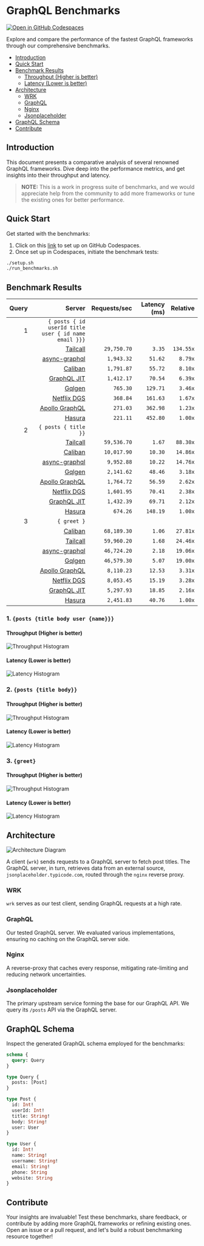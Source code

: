 # GraphQL Benchmarks <!-- omit from toc -->

[![Open in GitHub Codespaces](https://github.com/codespaces/badge.svg)](https://codespaces.new/tailcallhq/graphql-benchmarks)

Explore and compare the performance of the fastest GraphQL frameworks through our comprehensive benchmarks.

- [Introduction](#introduction)
- [Quick Start](#quick-start)
- [Benchmark Results](#benchmark-results)
  - [Throughput (Higher is better)](#throughput-higher-is-better)
  - [Latency (Lower is better)](#latency-lower-is-better)
- [Architecture](#architecture)
  - [WRK](#wrk)
  - [GraphQL](#graphql)
  - [Nginx](#nginx)
  - [Jsonplaceholder](#jsonplaceholder)
- [GraphQL Schema](#graphql-schema)
- [Contribute](#contribute)

[Tailcall]: https://github.com/tailcallhq/tailcall
[Gqlgen]: https://github.com/99designs/gqlgen
[Apollo GraphQL]: https://github.com/apollographql/apollo-server
[Netflix DGS]: https://github.com/netflix/dgs-framework
[Caliban]: https://github.com/ghostdogpr/caliban
[async-graphql]: https://github.com/async-graphql/async-graphql
[Hasura]: https://github.com/hasura/graphql-engine
[GraphQL JIT]: https://github.com/zalando-incubator/graphql-jit

## Introduction

This document presents a comparative analysis of several renowned GraphQL frameworks. Dive deep into the performance metrics, and get insights into their throughput and latency.

> **NOTE:** This is a work in progress suite of benchmarks, and we would appreciate help from the community to add more frameworks or tune the existing ones for better performance.

## Quick Start

Get started with the benchmarks:

1. Click on this [link](https://codespaces.new/tailcallhq/graphql-benchmarks) to set up on GitHub Codespaces.
2. Once set up in Codespaces, initiate the benchmark tests:

```bash
./setup.sh
./run_benchmarks.sh
```

## Benchmark Results

<!-- PERFORMANCE_RESULTS_START -->

| Query | Server | Requests/sec | Latency (ms) | Relative |
|-------:|--------:|--------------:|--------------:|---------:|
| 1 | `{ posts { id userId title user { id name email }}}` |
|| [Tailcall] | `29,750.70` | `3.35` | `134.55x` |
|| [async-graphql] | `1,943.32` | `51.62` | `8.79x` |
|| [Caliban] | `1,791.87` | `55.72` | `8.10x` |
|| [GraphQL JIT] | `1,412.17` | `70.54` | `6.39x` |
|| [Gqlgen] | `765.30` | `129.71` | `3.46x` |
|| [Netflix DGS] | `368.84` | `161.63` | `1.67x` |
|| [Apollo GraphQL] | `271.03` | `362.98` | `1.23x` |
|| [Hasura] | `221.11` | `452.80` | `1.00x` |
| 2 | `{ posts { title }}` |
|| [Tailcall] | `59,536.70` | `1.67` | `88.30x` |
|| [Caliban] | `10,017.90` | `10.30` | `14.86x` |
|| [async-graphql] | `9,952.88` | `10.22` | `14.76x` |
|| [Gqlgen] | `2,141.62` | `48.46` | `3.18x` |
|| [Apollo GraphQL] | `1,764.72` | `56.59` | `2.62x` |
|| [Netflix DGS] | `1,601.95` | `70.41` | `2.38x` |
|| [GraphQL JIT] | `1,432.39` | `69.71` | `2.12x` |
|| [Hasura] | `674.26` | `148.19` | `1.00x` |
| 3 | `{ greet }` |
|| [Caliban] | `68,189.30` | `1.06` | `27.81x` |
|| [Tailcall] | `59,960.20` | `1.68` | `24.46x` |
|| [async-graphql] | `46,724.20` | `2.18` | `19.06x` |
|| [Gqlgen] | `46,579.30` | `5.07` | `19.00x` |
|| [Apollo GraphQL] | `8,110.23` | `12.53` | `3.31x` |
|| [Netflix DGS] | `8,053.45` | `15.19` | `3.28x` |
|| [GraphQL JIT] | `5,297.93` | `18.85` | `2.16x` |
|| [Hasura] | `2,451.83` | `40.76` | `1.00x` |

<!-- PERFORMANCE_RESULTS_END -->



### 1. `{posts {title body user {name}}}`
#### Throughput (Higher is better)

![Throughput Histogram](assets/req_sec_histogram1.png)

#### Latency (Lower is better)

![Latency Histogram](assets/latency_histogram1.png)

### 2. `{posts {title body}}`
#### Throughput (Higher is better)

![Throughput Histogram](assets/req_sec_histogram2.png)

#### Latency (Lower is better)

![Latency Histogram](assets/latency_histogram2.png)

### 3. `{greet}`
#### Throughput (Higher is better)

![Throughput Histogram](assets/req_sec_histogram3.png)

#### Latency (Lower is better)

![Latency Histogram](assets/latency_histogram3.png)

## Architecture

![Architecture Diagram](assets/architecture.png)

A client (`wrk`) sends requests to a GraphQL server to fetch post titles. The GraphQL server, in turn, retrieves data from an external source, `jsonplaceholder.typicode.com`, routed through the `nginx` reverse proxy.

### WRK

`wrk` serves as our test client, sending GraphQL requests at a high rate.

### GraphQL

Our tested GraphQL server. We evaluated various implementations, ensuring no caching on the GraphQL server side.

### Nginx

A reverse-proxy that caches every response, mitigating rate-limiting and reducing network uncertainties.

### Jsonplaceholder

The primary upstream service forming the base for our GraphQL API. We query its `/posts` API via the GraphQL server.

## GraphQL Schema

Inspect the generated GraphQL schema employed for the benchmarks:

```graphql
schema {
  query: Query
}

type Query {
  posts: [Post]
}

type Post {
  id: Int!
  userId: Int!
  title: String!
  body: String!
  user: User
}

type User {
  id: Int!
  name: String!
  username: String!
  email: String!
  phone: String
  website: String
}
```

## Contribute

Your insights are invaluable! Test these benchmarks, share feedback, or contribute by adding more GraphQL frameworks or refining existing ones. Open an issue or a pull request, and let's build a robust benchmarking resource together!
